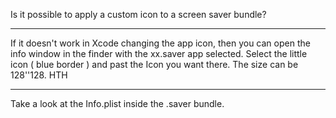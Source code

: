 Is it possible to apply a custom icon to a screen saver bundle?

----

If it doesn't work in Xcode changing the app icon, then you can open the info window in the finder with the xx.saver app selected. Select the little icon ( blue border ) and past the Icon you want there. The size can be 128''128. HTH

----

Take a look at the Info.plist inside the .saver bundle.